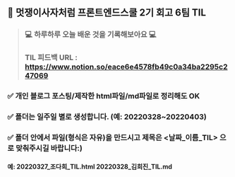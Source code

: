 ## 🦁 멋쟁이사자처럼 프론트엔드스쿨 2기 회고 6팀 TIL
> ### 💻 하루하루 오늘 배운 것을 기록해보아요 💻
> ### TIL 피드백 URL : https://www.notion.so/eace6e4578fb49c0a34ba2295c247069
### ✅ 개인 블로그 포스팅/제작한 html파일/md파일로 정리해도 OK
### ✅ 폴더는 일주일 별로 생성합니다. (예: 20220328~20220403)
### ✅ 폴더 안에서 파일(형식은 자유)을 만드시고 제목은 <날짜_이름_TIL> 으로 맞춰주시길 바랍니다:)
#### 예: 20220327_조다희_TIL.html 20220328_김희진_TIL.md 
